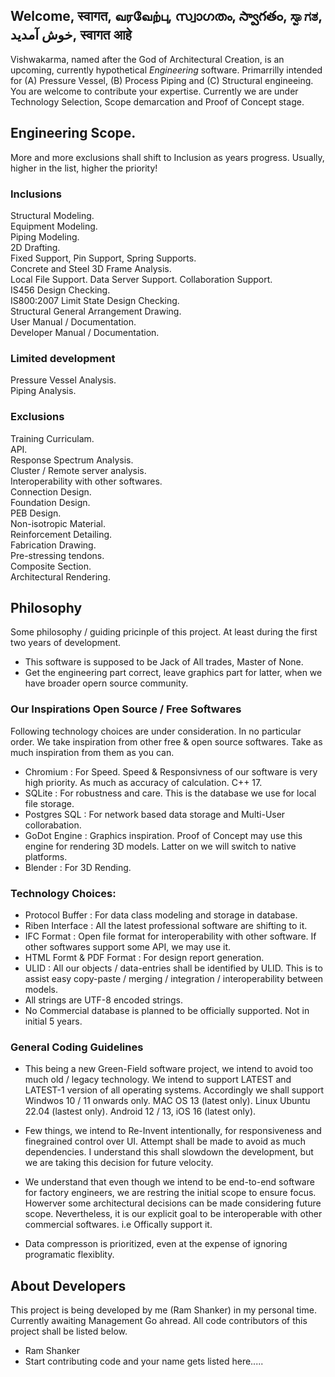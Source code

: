 ## Welcome, स्वागत, வரவேற்பு, സ്വാഗതം, స్వాగతం, ಸ್ವಾಗತ, خوش آمدید, स्वागत आहे 

Vishwakarma, named after the God of Architectural Creation, is an upcoming, currently hypothetical *Engineering* software. Primarrilly intended for (A) Pressure Vessel, (B) Process Piping and (C) Structural engineeing. You are welcome to contribute your expertise. Currently we are under Technology Selection, Scope demarcation and Proof of Concept stage.


## Engineering Scope. 
More and more exclusions shall shift to Inclusion as years progress. Usually, higher in the list, higher the priority!  
  
### Inclusions
Structural Modeling.  
Equipment Modeling.  
Piping Modeling.  
2D Drafting.  
Fixed Support, Pin Support, Spring Supports.  
Concrete and Steel 3D Frame Analysis.  
Local File Support. Data Server Support. Collaboration Support.  
IS456 Design Checking.  
IS800:2007 Limit State Design Checking.  
Structural General Arrangement Drawing.  
User Manual / Documentation.  
Developer Manual / Documentation.  


### Limited development
Pressure Vessel Analysis.  
Piping Analysis.  


### Exclusions
Training Curriculam.  
API.  
Response Spectrum Analysis.  
Cluster / Remote server analysis.  
Interoperability with other softwares.  
Connection Design.  
Foundation Design.  
PEB Design.  
Non-isotropic Material.  
Reinforcement Detailing.  
Fabrication Drawing.  
Pre-stressing tendons.  
Composite Section.  
Architectural Rendering.  
  
## Philosophy
Some philosophy / guiding pricinple of this project. At least during the first two years of development.  
* This software is supposed to be Jack of All trades, Master of None.  
* Get the engineering part correct, leave graphics part for latter, when we have broader opern source community.  
 

### Our Inspirations Open Source / Free Softwares

Following technology choices are under consideration. In no particular order. We take inspiration from other free & open source softwares. Take as much inspiration from them as you can.  

* Chromium : For Speed. Speed & Responsivness of our software is very high priority. As much as accuracy of calculation. C++ 17.   
* SQLite : For robustness and care. This is the database we use for local file storage.
* Postgres SQL : For network based data storage and Multi-User collorabation.  
* GoDot Engine : Graphics inspiration. Proof of Concept may use this engine for rendering 3D models. Latter on we will switch to native platforms.  
* Blender : For 3D Rending.  

  
### Technology Choices:
* Protocol Buffer : For data class modeling and storage in database.  
* Riben Interface : All the latest professional software are shifting to it.  
* IFC Format : Open file format for interoperability with other software. If other softwares support some API, we may use it.  
* HTML Formt & PDF Format : For design report generation.  
* ULID : All our objects / data-entries shall be identified by ULID. This is to assist easy copy-paste / merging / integration / interoperability between models.  
* All strings are UTF-8 encoded strings.  
* No Commercial database is planned to be officially supported. Not in initial 5 years.  


### General Coding Guidelines
* This being a new Green-Field software project, we intend to avoid too much old / legacy technology. We intend to support LATEST and LATEST-1 version of all operating systems. Accordingly we shall support Windwos 10 / 11 onwards only. MAC OS 13 (latest only). Linux Ubuntu 22.04 (lastest only). Android 12 / 13, iOS 16 (latest only). 


* Few things, we intend to Re-Invent intentionally, for responsiveness and finegrained control over UI. Attempt shall be made to avoid as much dependencies. I understand this shall slowdown the development, but we are taking this decision for future velocity.  


* We understand that even though we intend to be end-to-end software for factory engineers, we are restring the initial scope to ensure focus. Howerver some architectural decisions can be made considering future scope. Nevertheless, it is our explicit goal to be interoperable with other commercial softwares. i.e Offically support it.  

* Data compresson is prioritized, even at the expense of ignoring programatic flexiblity. 


## About Developers 
This project is being developed by me (Ram Shanker) in my personal time. Currently awaiting Management Go ahread. All code contributors of this project shall be listed below.
* Ram Shanker
* Start contributing code and your name gets listed here..... 
